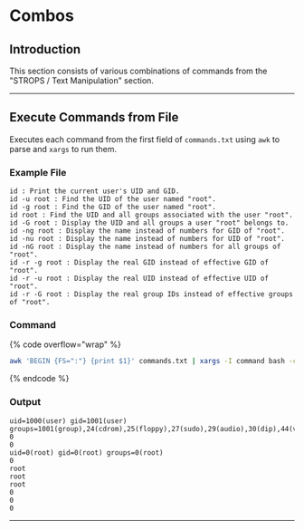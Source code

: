 # Combos

## Introduction

This section consists of various combinations of commands from the "STROPS / Text Manipulation" section.

***

## Execute Commands from File

Executes each command from the first field of `commands.txt` using `awk` to parse and `xargs` to run them.

### Example File

```
id : Print the current user's UID and GID.
id -u root : Find the UID of the user named "root".
id -g root : Find the GID of the user named "root".
id root : Find the UID and all groups associated with the user "root".
id -G root : Display the UID and all groups a user "root" belongs to.
id -ng root : Display the name instead of numbers for GID of "root".
id -nu root : Display the name instead of numbers for UID of "root".
id -nG root : Display the name instead of numbers for all groups of "root".
id -r -g root : Display the real GID instead of effective GID of "root".
id -r -u root : Display the real UID instead of effective UID of "root".
id -r -G root : Display the real group IDs instead of effective groups of "root".
```

### Command

{% code overflow="wrap" %}
```bash
awk 'BEGIN {FS=":"} {print $1}' commands.txt | xargs -I command bash -c 'eval command'
```
{% endcode %}

### Output

```
uid=1000(user) gid=1001(user) groups=1001(group),24(cdrom),25(floppy),27(sudo),29(audio),30(dip),44(video),46(plugdev),106(netdev),114(bluetooth),117(lpadmin),120(scanner),993(bumblebee),1000(docker)
0
0
uid=0(root) gid=0(root) groups=0(root)
0
root
root
root
0
0
0
```

***
